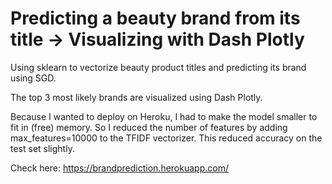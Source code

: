 # Predicting a beauty brand from its title -> Visualizing with Dash Plotly

Using  sklearn to vectorize beauty product titles and predicting its brand using SGD.

The top 3  most likely brands are visualized using Dash Plotly.

Because I wanted to deploy on Heroku, I had to make the model smaller to fit in (free) memory. So I reduced the number of features by adding max_features=10000 to the TFIDF vectorizer. This reduced accuracy on the test set slightly.

Check here: https://brandprediction.herokuapp.com/
